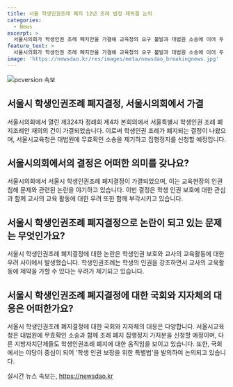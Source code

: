 ```yaml
---
title: 서울 학생인권조례 폐지 12년 조례 법정 재의결 논의
categories:
  - News
excerpt: >
  서울시의회가 학생인권 조례 폐지안을 가결해 교육청의 요구 불발과 대법원 소송에 이어 두 번째로 폐지되었다. 이에 대해 교육계와 정치인들 간 의견이 분분하며 교사의 교육 활동 제약 우려가 제기되고 있다. 서울시교육청은 대법원에 무효확인 소송과 집행정지 신청을 할 예정이며, 경기도와 국회에서도 관련 법률 개정이 논의되고 있다. 해당 조례의 영향이 국내 다른 지방자치단체에도 미치고 있어 관심이 집중되고 있다.
feature_text: >
  서울시의회가 학생인권 조례 폐지안을 가결해 교육청의 요구 불발과 대법원 소송에 이어 두 번째로 폐지되었다. 이에 대해 교육계와 정치인들 간 의견이 분분하며 교사의 교육 활동 제약 우려가 제기되고 있다. 서울시교육청은 대법원에 무효확인 소송과 집행정지 신청을 할 예정이며, 경기도와 국회에서도 관련 법률 개정이 논의되고 있다. 해당 조례의 영향이 국내 다른 지방자치단체에도 미치고 있어 관심이 집중되고 있다.
image: 'https://newsdao.kr/res/images/meta/newsdao_breakingnews.jpg'
---
```


<p><img src="https://newsdao.kr/res/images/meta/newsdao_breakingnews.jpg" alt="pcversion 속보" /></p>

<h2 data-ke-size="size26">서울시 학생인권조례 폐지결정, 서울시의회에서 가결</h2>

<p data-ke-size="size16">서울시의회에서 열린 제324차 정례회 제4차 본회의에서 서울특별시 학생인권 조례 폐지조례안 재의의 건이 가결되었습니다. 이로써 학생인권 조례가 폐지되는 결정이 나왔으며, 서울시교육청은 대법원에 무효확인 소송을 제기하고 집행정지를 신청할 예정입니다.</p>

<h2 data-ke-size="size26">서울시의회에서의 결정은 어떠한 의미를 갖나요?</h2>

<p data-ke-size="size16">서울시의회에서 서울시 학생인권조례 폐지결정이 가결되었으며, 이는 교육현장의 인권 침해 문제와 관련된 논란을 야기하고 있습니다. 이번 결정은 학생 인권 보호에 대한 관심과 함께 교사의 교육 활동에 대한 우려 또한 함께 부각시키고 있습니다.</p>

<h2 data-ke-size="size26">서울시 학생인권조례 폐지결정으로 논란이 되고 있는 문제는 무엇인가요?</h2>

<p data-ke-size="size16">서울시 학생인권조례 폐지결정에 대한 논란은 학생인권 보호와 교사의 교육활동에 대한 우려 사이에서 발생했습니다. 학생인권조례는 학생의 인권을 강조하면서 교사의 교육활동에 제약을 가할 수 있다는 우려가 제기되고 있습니다.</p>

<h2 data-ke-size="size26">서울시 학생인권조례 폐지결정에 대한 국회와 지자체의 대응은 어떠한가요?</h2>

<p data-ke-size="size16">서울시 학생인권조례 폐지결정에 대한 국회와 지자체의 대응은 다양합니다. 서울시교육청은 대법원에 무효확인 소송과 함께 조례 폐지 집행정지 가처분을 신청할 예정이며, 다른 지방자치단체들도 학생인권조례 폐지에 대한 움직임을 보이고 있습니다. 또한, 국회에서는 야당이 중심이 되어 '학생 인권 보장을 위한 특별법'을 발의하여 논의되고 있습니다.</p>
실시간 뉴스 속보는, <a href="https://newsdao.kr" rel="dofollow">https://newsdao.kr</a>


